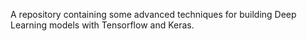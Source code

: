 A repository containing some advanced techniques for building Deep Learning models with Tensorflow and Keras.